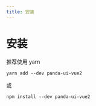 ```yaml
---
title: 安装
---
```


# 安装
推荐使用 yarn
```
yarn add --dev panda-ui-vue2
```
或
```
npm install --dev panda-ui-vue2
```
